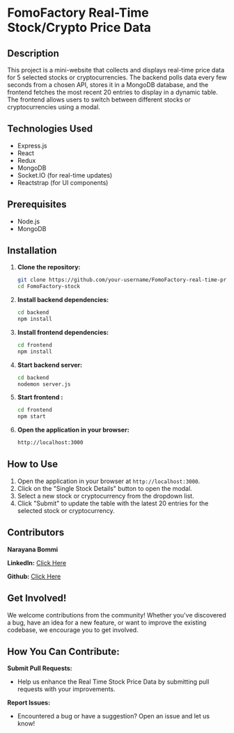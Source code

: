 # FomoFactory Real-Time Stock/Crypto Price Data


## Description
This project is a mini-website that collects and displays real-time price data for 5 selected stocks or cryptocurrencies. The backend polls data every few seconds from a chosen API, stores it in a MongoDB database, and the frontend fetches the most recent 20 entries to display in a dynamic table. The frontend allows users to switch between different stocks or cryptocurrencies using a modal.

## Technologies Used
* Express.js
* React
* Redux
* MongoDB
* Socket.IO (for real-time updates)
* Reactstrap (for UI components)

## Prerequisites
* Node.js
* MongoDB

## Installation
1. **Clone the repository:**
   ```bash
   git clone https://github.com/your-username/FomoFactory-real-time-price-data.git
   cd FomoFactory-stock
2. **Install backend dependencies:**
   ```bash
   cd backend
   npm install

3. **Install frontend dependencies:**
   ```bash
   cd frontend
   npm install
4. **Start backend server:**
   ```bash
   cd backend
   nodemon server.js
5. **Start frontend :**
   ```bash
   cd frontend
   npm start
6. **Open the application in your browser:**
   ```bash
   http://localhost:3000
   
## How to Use
1. Open the application in your browser at `http://localhost:3000`.
2. Click on the "Single Stock Details" button to open the modal.
3. Select a new stock or cryptocurrency from the dropdown list.
4. Click "Submit" to update the table with the latest 20 entries for the selected stock or cryptocurrency.


## Contributors
**Narayana Bommi**

**LinkedIn:** [Click Here](https://www.linkedin.com/in/b-narayana-926023316/)

**Github:** [Click Here](https://github.com/Narayan-B)

## Get Involved!
We welcome contributions from the community! Whether you've discovered a bug, have an idea for a new feature, or want to improve the existing codebase, we encourage you to get involved.

## How You Can Contribute:

**Submit Pull Requests:**

* Help us enhance the Real Time Stock Price Data by submitting pull requests with your improvements.

**Report Issues:**

* Encountered a bug or have a suggestion? Open an issue and let us know!

